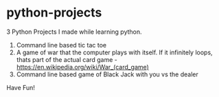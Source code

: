 # python-projects
3 Python Projects I made while learning python.
1. Command line based tic tac toe
2. A game of war that the computer plays with itself. If it infinitely loops, thats part of the actual card game - https://en.wikipedia.org/wiki/War_(card_game)
3. Command line based game of Black Jack with you vs the dealer

Have Fun!

